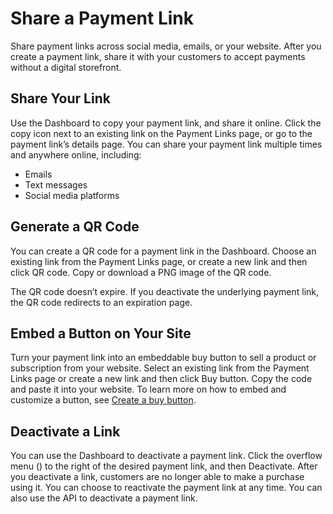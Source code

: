 # Share a Payment Link

Share payment links across social media, emails, or your website. After you create a payment link, share it with your customers to accept payments without a digital storefront.

## Share Your Link

Use the Dashboard to copy your payment link, and share it online. Click the copy icon next to an existing link on the Payment Links page, or go to the payment link’s details page. You can share your payment link multiple times and anywhere online, including:

- Emails
- Text messages
- Social media platforms

## Generate a QR Code

You can create a QR code for a payment link in the Dashboard. Choose an existing link from the Payment Links page, or create a new link and then click QR code. Copy or download a PNG image of the QR code.

The QR code doesn’t expire. If you deactivate the underlying payment link, the QR code redirects to an expiration page.

## Embed a Button on Your Site

Turn your payment link into an embeddable buy button to sell a product or subscription from your website. Select an existing link from the Payment Links page or create a new link and then click Buy button. Copy the code and paste it into your website. To learn more on how to embed and customize a button, see [Create a buy button](https://stripe.com/docs/payment-links/create-a-buy-button).

## Deactivate a Link

You can use the Dashboard to deactivate a payment link. Click the overflow menu () to the right of the desired payment link, and then Deactivate. After you deactivate a link, customers are no longer able to make a purchase using it. You can choose to reactivate the payment link at any time. You can also use the API to deactivate a payment link.
